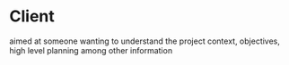 # Client

aimed at someone wanting to understand the project context, objectives, high level planning among other information 